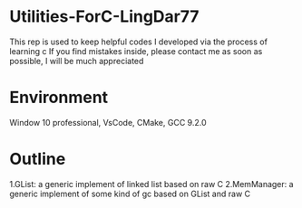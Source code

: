 # Utilities-ForC-LingDar77
 This rep is used to keep helpful codes I developed via the process of learning c
 If you find mistakes inside, please contact me as soon as possible, I will be much appreciated
# Environment
Window 10 professional,
VsCode,
CMake,
GCC 9.2.0
# Outline
1.GList: a generic implement of linked list based on raw C
2.MemManager: a generic implement of some kind of gc based on GList and raw C




